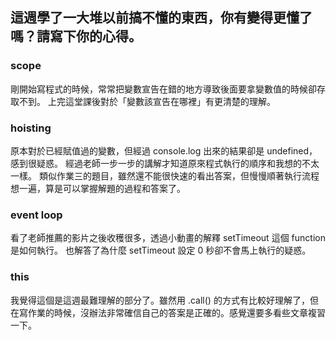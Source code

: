 ## 這週學了一大堆以前搞不懂的東西，你有變得更懂了嗎？請寫下你的心得。

### scope
剛開始寫程式的時候，常常把變數宣告在錯的地方導致後面要拿變數值的時候卻存取不到。
上完這堂課後對於「變數該宣告在哪裡」有更清楚的理解。

### hoisting
原本對於已經賦值過的變數，但經過 console.log 出來的結果卻是 undefined，感到很疑惑。
經過老師一步一步的講解才知道原來程式執行的順序和我想的不太一樣。
類似作業三的題目，雖然還不能很快速的看出答案，但慢慢順著執行流程想一遍，算是可以掌握解題的過程和答案了。

### event loop
看了老師推薦的影片之後收穫很多，透過小動畫的解釋 setTimeout 這個 function 是如何執行。
也解答了為什麼 setTimeout 設定 0 秒卻不會馬上執行的疑惑。

### this 
我覺得這個是這週最難理解的部分了。雖然用 .call() 的方式有比較好理解了，但在寫作業的時候，沒辦法非常確信自己的答案是正確的。感覺還要多看些文章複習一下。

